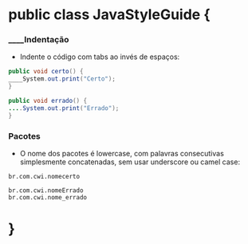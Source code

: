 # public class JavaStyleGuide {

### ____Indentação

* Indente o código com tabs ao invés de espaços:
```java
public void certo() {
____System.out.print("Certo");
}

public void errado() {
....System.out.print("Errado");
}
```

### Pacotes

* O nome dos pacotes é lowercase, com palavras consecutivas simplesmente concatenadas, sem usar underscore ou camel case:

```
br.com.cwi.nomecerto

br.com.cwi.nomeErrado
br.com.cwi.nome_errado
```

# }
